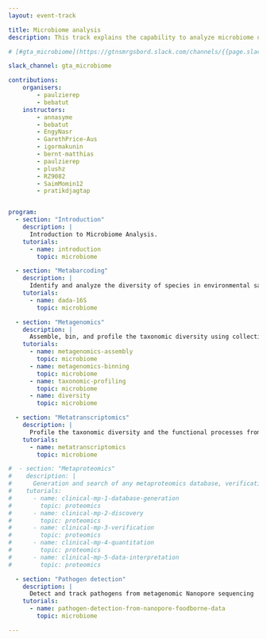 ```yaml
---
layout: event-track

title: Microbiome analysis
description: This track explains the capability to analyze microbiome data using Galaxy, covering essential tasks such as amplicon analysis and its visualization. It progresses to more advanced topics, including assembly and binning - the requirements for reconstructing Metagenome-Assembled Genomes (MAGs) from microbiome samples, and finally extends to complex analyses like metatranscriptome studies and pathogen detection. Start with the tutorial at your own pace. If you need support contact us via the Slack Channel [gta_microbiome](https://gtnsmrgsbord.slack.com/channels/{{page.slack_channel}}).

# [#gta_microbiome](https://gtnsmrgsbord.slack.com/channels/{{page.slack_channel}}). Please note that the tutorials of this track where all tested successfully on useGalaxy.eu, therefore it is recommended to run all tools on this server !

slack_channel: gta_microbiome

contributions:
    organisers:
        - paulzierep
        - bebatut
    instructors:
        - annasyme
        - bebatut
        - EngyNasr
        - GarethPrice-Aus
        - igormakunin
        - bernt-matthias
        - paulzierep
        - plushz
        - RZ9082
        - SaimMomin12
        - pratikdjagtap


program:
  - section: "Introduction"
    description: |
      Introduction to Microbiome Analysis.
    tutorials:
      - name: introduction
        topic: microbiome

  - section: "Metabarcoding"
    description: |
      Identify and analyze the diversity of species in environmental samples by amplifying and sequencing specific genetic markers
    tutorials:
      - name: dada-16S
        topic: microbiome

  - section: "Metagenomics"
    description: |
      Assemble, bin, and profile the taxonomic diversity using collective DNA from environmental samples
    tutorials:
      - name: metagenomics-assembly
        topic: microbiome
      - name: metagenomics-binning
        topic: microbiome
      - name: taxonomic-profiling
        topic: microbiome
      - name: diversity
        topic: microbiome

  - section: "Metatranscriptomics"
    description: |
      Profile the taxonomic diversity and the functional processes from collective RNA from environmental samples
    tutorials:
      - name: metatranscriptomics
        topic: microbiome

#  - section: "Metaproteomics"
#    description: |
#      Generation and search of any metaproteomics database, verification and quantification of the proteins/peptides, statistical analysis of the quantified peptides
#    tutorials:
#      - name: clinical-mp-1-database-generation
#        topic: proteomics
#      - name: clinical-mp-2-discovery
#        topic: proteomics
#      - name: clinical-mp-3-verification
#        topic: proteomics
#      - name: clinical-mp-4-quantitation
#        topic: proteomics
#      - name: clinical-mp-5-data-interpretation
#        topic: proteomics

  - section: "Pathogen detection"
    description: |
      Detect and track pathogens from metagenomic Nanopore sequencing
    tutorials:
      - name: pathogen-detection-from-nanopore-foodborne-data
        topic: microbiome

---
```

